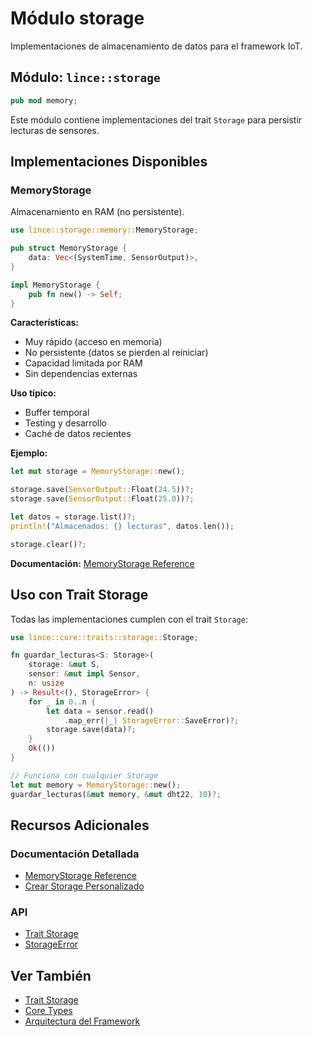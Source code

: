# Módulo storage

Implementaciones de almacenamiento de datos para el framework IoT.

## Módulo: `lince::storage`

```rust
pub mod memory;
```

Este módulo contiene implementaciones del trait `Storage` para persistir lecturas de sensores.

## Implementaciones Disponibles

### MemoryStorage

Almacenamiento en RAM (no persistente).

```rust
use lince::storage::memory::MemoryStorage;

pub struct MemoryStorage {
    data: Vec<(SystemTime, SensorOutput)>,
}

impl MemoryStorage {
    pub fn new() -> Self;
}
```

**Características:**
-   Muy rápido (acceso en memoria)
-   No persistente (datos se pierden al reiniciar)
-   Capacidad limitada por RAM
-   Sin dependencias externas

**Uso típico:**
- Buffer temporal
- Testing y desarrollo
- Caché de datos recientes

**Ejemplo:**
```rust
let mut storage = MemoryStorage::new();

storage.save(SensorOutput::Float(24.5))?;
storage.save(SensorOutput::Float(25.0))?;

let datos = storage.list()?;
println!("Almacenados: {} lecturas", datos.len());

storage.clear()?;
```

**Documentación:** [MemoryStorage Reference](../storage/memory_storage.md)

## Uso con Trait Storage

Todas las implementaciones cumplen con el trait `Storage`:

```rust
use lince::core::traits::storage::Storage;

fn guardar_lecturas<S: Storage>(
    storage: &mut S,
    sensor: &mut impl Sensor,
    n: usize
) -> Result<(), StorageError> {
    for _ in 0..n {
        let data = sensor.read()
            .map_err(|_| StorageError::SaveError)?;
        storage.save(data)?;
    }
    Ok(())
}

// Funciona con cualquier Storage
let mut memory = MemoryStorage::new();
guardar_lecturas(&mut memory, &mut dht22, 10)?;
```


## Recursos Adicionales

### Documentación Detallada
- [MemoryStorage Reference](../storage/memory_storage.md)
- [Crear Storage Personalizado](../storage/custom_storage.md)

### API
- [Trait Storage](./traits_storage.md)
- [StorageError](./core_types.md)

## Ver También

- [Trait Storage](./traits_storage.md)
- [Core Types](./core_types.md)
- [Arquitectura del Framework](../user_guide/architecture.md)
